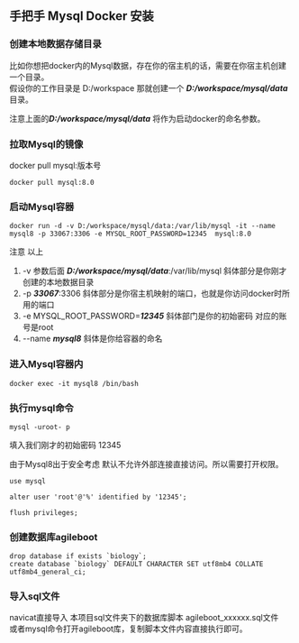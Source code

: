 ## 手把手 Mysql Docker 安装


### 创建本地数据存储目录

比如你想把docker内的Mysql数据，存在你的宿主机的话，需要在你宿主机创建一个目录。  
假设你的工作目录是 D:/workspace 那就创建一个 ***D:/workspace/mysql/data*** 目录。

注意上面的***D:/workspace/mysql/data*** 将作为启动docker的命名参数。

### 拉取Mysql的镜像

docker pull mysql:版本号

```
docker pull mysql:8.0
```

### 启动Mysql容器

```
docker run -d -v D:/workspace/mysql/data:/var/lib/mysql -it --name mysql8 -p 33067:3306 -e MYSQL_ROOT_PASSWORD=12345  mysql:8.0
```

注意 以上
1. -v 参数后面   ***D:/workspace/mysql/data***:/var/lib/mysql  斜体部分是你刚才创建的本地数据目录  
2. -p ***33067***:3306  斜体部分是你宿主机映射的端口，也就是你访问docker时所用的端口  
3. -e MYSQL_ROOT_PASSWORD=***12345*** 斜体部门是你的初始密码  对应的账号是root
4. --name ***mysql8*** 斜体是你给容器的命名

### 进入Mysql容器内

```
docker exec -it mysql8 /bin/bash
```

### 执行mysql命令

```
mysql -uroot- p 
```
填入我们刚才的初始密码 12345


由于Mysql8出于安全考虑 默认不允许外部连接直接访问。所以需要打开权限。

```
use mysql
```
```
alter user 'root'@'%' identified by '12345';
```
```
flush privileges;
```


### 创建数据库agileboot

```
drop database if exists `biology`;
create database `biology` DEFAULT CHARACTER SET utf8mb4 COLLATE utf8mb4_general_ci;
```


### 导入sql文件

navicat直接导入 本项目sql文件夹下的数据库脚本 agileboot_xxxxxx.sql文件  
或者mysql命令打开agileboot库，复制脚本文件内容直接执行即可。
